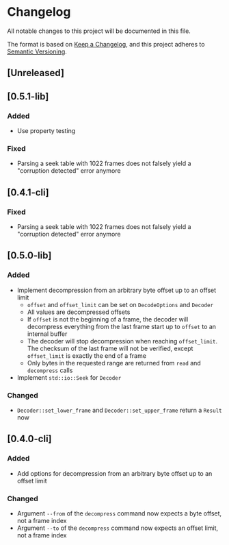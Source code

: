 # Changelog

All notable changes to this project will be documented in this file.

The format is based on [Keep a Changelog](https://keepachangelog.com/en/1.1.0/), and this project
adheres to [Semantic Versioning](https://semver.org/spec/v2.0.0.html).

## [Unreleased]

## [0.5.1-lib]

### Added

- Use property testing

### Fixed

- Parsing a seek table with 1022 frames does not falsely yield a "corruption detected" error anymore

## [0.4.1-cli]

### Fixed

- Parsing a seek table with 1022 frames does not falsely yield a "corruption detected" error anymore

## [0.5.0-lib]

### Added

- Implement decompression from an arbitrary byte offset up to an offset limit
  - `offset` and `offset_limit` can be set on `DecodeOptions` and `Decoder`
  - All values are decompressed offsets
  - If `offset` is not the beginning of a frame, the decoder will decompress everything from the
    last frame start up to `offset` to an internal buffer
  - The decoder will stop decompression when reaching `offset_limit`. The checksum of the last frame
    will not be verified, except `offset_limit` is exactly the end of a frame
  - Only bytes in the requested range are returned from `read` and `decompress` calls
- Implement `std::io::Seek` for `Decoder`

### Changed

- `Decoder::set_lower_frame` and `Decoder::set_upper_frame` return a `Result` now

## [0.4.0-cli]

### Added

- Add options for decompression from an arbitrary byte offset up to an offset limit

### Changed

- Argument `--from` of the `decompress` command now expects a byte offset, not a frame index
- Argument `--to` of the `decompress` command now expects an offset limit, not a frame index
